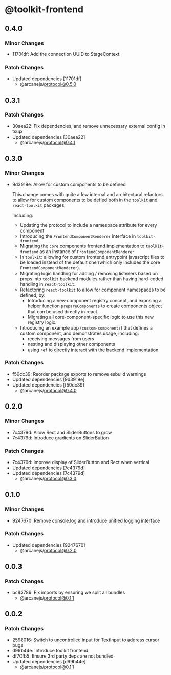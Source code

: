 # @toolkit-frontend

## 0.4.0

### Minor Changes

- 11701df: Add the connection UUID to StageContext

### Patch Changes

- Updated dependencies [11701df]
  - @arcanejs/protocol@0.5.0

## 0.3.1

### Patch Changes

- 30aea22: Fix dependencies, and remove unnecessary external config in tsup
- Updated dependencies [30aea22]
  - @arcanejs/protocol@0.4.1

## 0.3.0

### Minor Changes

- 9d3919e: Allow for custom components to be defined

  This change comes with quite a few internal and architectural refactors to allow
  for custom components to be defied both in the `toolkit` and `react-toolkit`
  packages.

  Including:

  - Updating the protocol to include a namespace attribute for every component
  - Introducing the `FrontendComponentRenderer` interface in `toolkit-frontend`
  - Migrating the `core` components frontend implementation to
    `toolkit-frontend` as an instance of `FrontendComponentRenderer`
  - In `toolkit`: allowing for custom frontend entrypoint javascript files to be
    loaded instead of the default one
    (which only includes the core `FrontendComponentRenderer`).
  - Migrating logic handling for adding / removing listeners based on props into
    `toolkit` backend modules rather than having hard-coded handling in
    `react-toolkit`.
  - Refactoring `react-toolkit` to allow for component namespaces to be defined,
    by:
    - Introducing a new component registry concept,
      and exposing a helper function `prepareComponents` to create components
      object that can be used directly in react.
    - Migrating all core-component-specific logic to use this new registry logic.
  - Introducing an example app (`custom-components`)
    that defines a custom component, and demonstrates usage, including:
    - receiving messages from users
    - nesting and displaying other components
    - using `ref` to directly interact with the backend implementation

### Patch Changes

- f50dc39: Reorder package exports to remove esbuild warnings
- Updated dependencies [9d3919e]
- Updated dependencies [f50dc39]
  - @arcanejs/protocol@0.4.0

## 0.2.0

### Minor Changes

- 7c4379d: Allow Rect and SliderButtons to grow
- 7c4379d: Introduce gradients on SliderButton

### Patch Changes

- 7c4379d: Improve display of SliderButton and Rect when vertical
- Updated dependencies [7c4379d]
- Updated dependencies [7c4379d]
  - @arcanejs/protocol@0.3.0

## 0.1.0

### Minor Changes

- 9247670: Remove console.log and introduce unified logging interface

### Patch Changes

- Updated dependencies [9247670]
  - @arcanejs/protocol@0.2.0

## 0.0.3

### Patch Changes

- bc83786: Fix imports by ensuring we split all bundles
  - @arcanejs/protocol@0.1.1

## 0.0.2

### Patch Changes

- 2598016: Switch to uncontrolled input for TextInput to address cursor bugs
- d99b44e: Introduce toolkit frontend
- df70fb5: Ensure 3rd party deps are not bundled
- Updated dependencies [d99b44e]
  - @arcanejs/protocol@0.1.1
